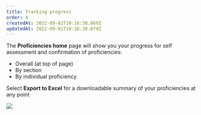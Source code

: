 ```yaml
---
title: Tracking progress​
order: 4
createdAt: 2022-09-01T10:16:38.669Z
updatedAt: 2022-09-01T10:16:38.674Z
---
```

The **Proficiencies home** page will show you your progress for self assessment and confirmation of proficiencies:

* Overall (at top of page)
* By section 
* By individual proficiency

Select **Export to Excel** for a downloadable summary of your proficiencies at any point​

![](/img/l_self-assess-proficiencies_0_2.png)